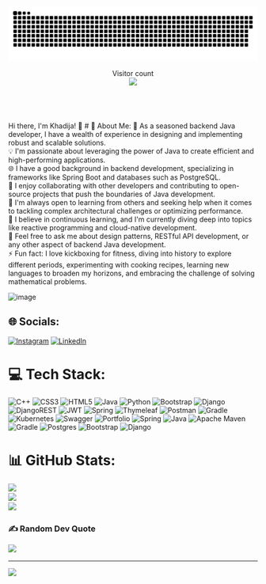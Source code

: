 <a href=#><img src="contributions.svg"></a>
<p align="center"> 
  Visitor count<br>
  <img src="https://profile-counter.glitch.me/xadidja03/count.svg"/>
</p>
<br>
<h1></h1> Hi there, I'm Khadija! 👋 </h1>
# 💫 About Me:
🔭 As a seasoned backend Java developer, I have a wealth of experience in designing and implementing robust and scalable solutions.<br>💡 I'm passionate about leveraging the power of Java to create efficient and high-performing applications.<br>🌐 I have a good background in backend development, specializing in frameworks like Spring Boot and databases such as PostgreSQL.<br>👯 I enjoy collaborating with other developers and contributing to open-source projects that push the boundaries of Java development.<br>🤝 I'm always open to learning from others and seeking help when it comes to tackling complex architectural challenges or optimizing performance.<br>🌱 I believe in continuous learning, and I'm currently diving deep into topics like reactive programming and cloud-native development.<br>💬 Feel free to ask me about design patterns, RESTful API development, or any other aspect of backend Java development.<br>⚡️ Fun fact: I love kickboxing for fitness, diving into history to explore different periods, experimenting with cooking recipes, learning new languages to broaden my horizons, and embracing the challenge of solving mathematical problems.

![image](https://github.com/xadidja03/xadidja03/assets/116426512/941ffcf3-5ff6-4a3f-9b54-eb80e5812368)

## 🌐 Socials:
[![Instagram](https://img.shields.io/badge/Instagram-%23E4405F.svg?logo=Instagram&logoColor=white)](https://instagram.com/m.xad1jja) [![LinkedIn](https://img.shields.io/badge/LinkedIn-%230077B5.svg?logo=linkedin&logoColor=white)](https://linkedin.com/in/https://www.linkedin.com/in/khadijamadnayeva) 

# 💻 Tech Stack:
![C++](https://img.shields.io/badge/c++-%2300599C.svg?style=for-the-badge&logo=c%2B%2B&logoColor=white) ![CSS3](https://img.shields.io/badge/css3-%231572B6.svg?style=for-the-badge&logo=css3&logoColor=white) ![HTML5](https://img.shields.io/badge/html5-%23E34F26.svg?style=for-the-badge&logo=html5&logoColor=white) ![Java](https://img.shields.io/badge/java-%23ED8B00.svg?style=for-the-badge&logo=java&logoColor=white) ![Python](https://img.shields.io/badge/python-3670A0?style=for-the-badge&logo=python&logoColor=ffdd54) ![Bootstrap](https://img.shields.io/badge/bootstrap-%23563D7C.svg?style=for-the-badge&logo=bootstrap&logoColor=white) ![Django](https://img.shields.io/badge/django-%23092E20.svg?style=for-the-badge&logo=django&logoColor=white) ![DjangoREST](https://img.shields.io/badge/DJANGO-REST-ff1709?style=for-the-badge&logo=django&logoColor=white&color=ff1709&labelColor=gray) ![JWT](https://img.shields.io/badge/JWT-black?style=for-the-badge&logo=JSON%20web%20tokens) ![Spring](https://img.shields.io/badge/spring-%236DB33F.svg?style=for-the-badge&logo=spring&logoColor=white) ![Thymeleaf](https://img.shields.io/badge/Thymeleaf-%23005C0F.svg?style=for-the-badge&logo=Thymeleaf&logoColor=white) ![Postman](https://img.shields.io/badge/Postman-FF6C37?style=for-the-badge&logo=postman&logoColor=white) ![Gradle](https://img.shields.io/badge/Gradle-02303A.svg?style=for-the-badge&logo=Gradle&logoColor=white) ![Kubernetes](https://img.shields.io/badge/kubernetes-%23326ce5.svg?style=for-the-badge&logo=kubernetes&logoColor=white) ![Swagger](https://img.shields.io/badge/-Swagger-%23Clojure?style=for-the-badge&logo=swagger&logoColor=white) ![Portfolio](https://img.shields.io/badge/Portfolio-%23000000.svg?style=for-the-badge&logo=firefox&logoColor=#FF7139) ![Spring](https://img.shields.io/badge/spring-%236DB33F.svg?style=for-the-badge&logo=spring&logoColor=white) ![Java](https://img.shields.io/badge/java-%23ED8B00.svg?style=for-the-badge&logo=java&logoColor=white) ![Apache Maven](https://img.shields.io/badge/Apache%20Maven-C71A36?style=for-the-badge&logo=Apache%20Maven&logoColor=white) ![Gradle](https://img.shields.io/badge/Gradle-02303A.svg?style=for-the-badge&logo=Gradle&logoColor=white) ![Postgres](https://img.shields.io/badge/postgres-%23316192.svg?style=for-the-badge&logo=postgresql&logoColor=white) ![Bootstrap](https://img.shields.io/badge/bootstrap-%23563D7C.svg?style=for-the-badge&logo=bootstrap&logoColor=white) ![Django](https://img.shields.io/badge/django-%23092E20.svg?style=for-the-badge&logo=django&logoColor=white)
# 📊 GitHub Stats:
![](https://github-readme-stats.vercel.app/api?username=xadidja03&theme=radical&hide_border=false&include_all_commits=false&count_private=false)<br/>
![](https://github-readme-streak-stats.herokuapp.com/?user=xadidja03&theme=radical&hide_border=false)<br/>
![](https://github-readme-stats.vercel.app/api/top-langs/?username=xadidja03&theme=radical&hide_border=false&include_all_commits=false&count_private=false&layout=compact)

### ✍️ Random Dev Quote
![](https://quotes-github-readme.vercel.app/api?type=horizontal&theme=radical)

---
[![](https://visitcount.itsvg.in/api?id=xadidja03&icon=0&color=0)](https://visitcount.itsvg.in)

<!-- Proudly created with GPRM ( https://gprm.itsvg.in ) -->
